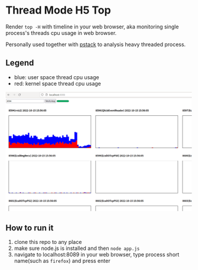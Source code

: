 # Thread Mode H5 Top
Render `top -H` with timeline in your web browser, aka monitoring single process's threads cpu usage
in web browser.

Personally used together with [pstack](https://github.com/peadar/pstack) to analysis heavy threaded
process.

## Legend
* blue: user space thread cpu usage
* red:  kernel space thread cpu usage

![image](screenshot.png)

## How to run it
1. clone this repo to any place
2. make sure node.js is installed and then `node app.js`
3. navigate to localhost:8089 in your web browser, type process short name(such as `firefox`) and
   press enter
